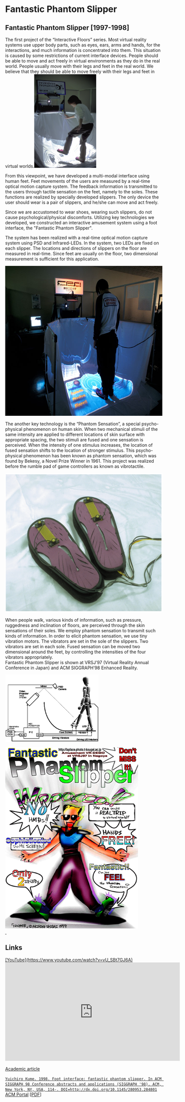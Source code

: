 # Fantastic Phantom Slipper

## Fantastic Phantom Slipper [1997-1998]

<p>The first project of the “Interactive Floors” series. Most virtual reality systems use upper body parts, such as eyes, ears, arms and hands, for the interactions, and much information is concentrated into them. This situation is caused by some restrictions of current interface devices. People should be able to move and act freely in virtual environments as they do in the real world. People usually move with their legs and feet in the real world. We believe that they should be able to move freely with their legs and feet in virtual worlds.<a href="./img/FPS1.png"><img src="./img/FPS1-200x300.png"/></a></p>
<p>From this viewpoint, we have developed a multi-modal interface using human feet. Feet movements of the users are measured by a real-time optical motion capture system. The feedback information is transmitted to the users through tactile sensation on the feet, namely to the soles. These functions are realized by specially developed slippers. The only device the user should wear is a pair of slippers, and he/she can move and act freely.</p>
<p>Since we are accustomed to wear shoes, wearing such slippers, do not cause psychological/physical discomforts. Utilizing key technologies we developed, we constructed an interactive amusement system using a foot interface, the "Fantastic Phantom Slipper".</p>
<p>The system has been realized with a real-time optical motion capture system using PSD and Infrared-LEDs. In the system, two LEDs are fixed on each slipper. The locations and directions of slippers on the floor are measured in real-time. Since feet are usually on the floor, two dimensional measurement is sufficient for this application.</p>
<p><a href="./img/system2.jpg"><img src="./img/system2.jpg" alt="" width="640" height="480" /></a></p>
<p>The another key technology is the “Phantom Sensation”, a special psycho-physical phenomenon on human skin. When two mechanical stimuli of the same intensity are applied to different locations of skin surface with appropriate spacing, the two stimuli are fused and one sensation is perceived. When the intensity of one stimulus increases, the location of fused sensation shifts to the location of stronger stimulus. This psycho-physical phenomenon has been known as phantom sensation, which was found by Bekesy, a Novel Prize Winner in 1961. This project was realized before the rumble pad of game controllers as known as vibrotactile.</p>
<p><a href="./img/FPS2.png"><img src="./img/FPS2.png" alt="" width="643" height="444" /></a></p>
<p>When people walk, various kinds of information, such as pressure, ruggedness and inclination of floors, are perceived through the skin sensations of their soles. We employ phantom sensation to transmit such kinds of information. In order to elicit phantom sensation, we use tiny vibration motors. The vibrators are set in the sole of the slippers. Two vibrators are set in each sole. Fused sensation can be moved two dimensional around the feet, by controlling the intensities of the four vibrators appropriately.<br />Fantastic Phantom Slipper is shown at VRSJ’97 (Virtual Reality Annual Conference in Japan) and ACM SIGGRAPH’98 Enhanced Reality.</p>
<p><a href="./img/fig.gif"><img src="./img/fig.gif" alt="" width="300" height="215" /></a></p>
<p><a href="./img/Filpper.gif"><img src="./img/Filpper.gif" alt="" width="426" height="580" /><br /> </a></p>
<h2>Links</h2>
<p><a href="./img/Filpper.gif"></p>
[YouTube](https://www.youtube.com/watch?v=vU_SBt7GJ6A)

<iframe width="560" height="315" src="https://www.youtube.com/embed/vU_SBt7GJ6A" frameborder="0" allow="accelerometer; autoplay; encrypted-media; gyroscope; picture-in-picture" allowfullscreen></iframe>

<p>Academic article</p>
<p><code>Yuichiro Kume. 1998. Foot interface: fantastic phantom slipper. In ACM SIGGRAPH 98 Conference abstracts and applications (SIGGRAPH '98). ACM, New York, NY, USA, 114-. DOI=http://dx.doi.org/10.1145/280953.284801</code><br /><a href="https://dl.acm.org/citation.cfm?id=284801">ACM Portal</a> [<a href="http://delivery.acm.org/10.1145/290000/284801/p114-kume.pdf">PDF</a>]</p>